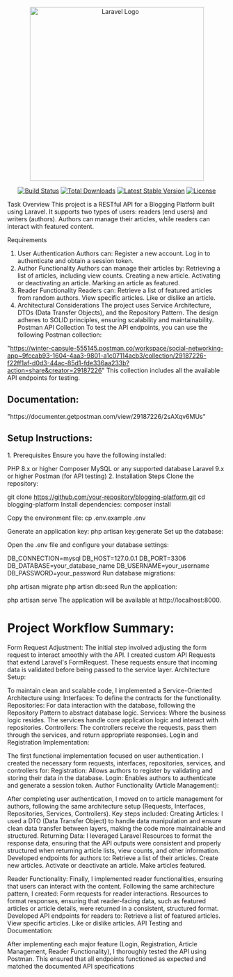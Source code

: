 <p align="center"><a href="https://laravel.com" target="_blank"><img src="https://raw.githubusercontent.com/laravel/art/master/logo-lockup/5%20SVG/2%20CMYK/1%20Full%20Color/laravel-logolockup-cmyk-red.svg" width="400" alt="Laravel Logo"></a></p> <p align="center"> <a href="https://github.com/laravel/framework/actions"><img src="https://github.com/laravel/framework/workflows/tests/badge.svg" alt="Build Status"></a> <a href="https://packagist.org/packages/laravel/framework"><img src="https://img.shields.io/packagist/dt/laravel/framework" alt="Total Downloads"></a> <a href="https://packagist.org/packages/laravel/framework"><img src="https://img.shields.io/packagist/v/laravel/framework" alt="Latest Stable Version"></a> <a href="https://packagist.org/packages/laravel/framework"><img src="https://img.shields.io/packagist/l/laravel/framework" alt="License"></a> </p>
Task Overview
This project is a RESTful API for a Blogging Platform built using Laravel. It supports two types of users: readers (end users) and writers (authors). Authors can manage their articles, while readers can interact with featured content.

Requirements
1. User Authentication
Authors can:
Register a new account.
Log in to authenticate and obtain a session token.
2. Author Functionality
Authors can manage their articles by:
Retrieving a list of articles, including view counts.
Creating a new article.
Activating or deactivating an article.
Marking an article as featured.
3. Reader Functionality
Readers can:
Retrieve a list of featured articles from random authors.
View specific articles.
Like or dislike an article.
4. Architectural Considerations
The project uses Service Architecture, DTOs (Data Transfer Objects), and the Repository Pattern.
The design adheres to SOLID principles, ensuring scalability and maintainability.
Postman API Collection
To test the API endpoints, you can use the following Postman collection:

"https://winter-capsule-555145.postman.co/workspace/social-networking-app~9fccab93-1604-4aa3-9801-a1c07114acb3/collection/29187226-f22ff1af-d0d3-44ac-85d1-fde336aa233b?action=share&creator=29187226"
This collection includes all the available API endpoints for testing.
<h2>Documentation:</h2>
"https://documenter.getpostman.com/view/29187226/2sAXqv6MUs"


<h2>Setup Instructions:</h2>
1. Prerequisites
Ensure you have the following installed:

PHP 8.x or higher
Composer
MySQL or any supported database
Laravel 9.x or higher
Postman (for API testing)
2. Installation Steps
Clone the repository:



git clone https://github.com/your-repository/blogging-platform.git
cd blogging-platform
Install dependencies:
composer install

Copy the environment file:
cp .env.example .env

Generate an application key:
php artisan key:generate
Set up the database:

Open the .env file and configure your database settings:

DB_CONNECTION=mysql
DB_HOST=127.0.0.1
DB_PORT=3306
DB_DATABASE=your_database_name
DB_USERNAME=your_username
DB_PASSWORD=your_password
Run database migrations:



php artisan migrate
php artisn db:seed
Run the application:


php artisan serve
The application will be available at http://localhost:8000.




<h1>Project Workflow Summary:</h1>

Form Request Adjustment:
The initial step involved adjusting the form request to interact smoothly with the API. I created custom API Requests that extend Laravel's FormRequest. These requests ensure that incoming data is validated before being passed to the service layer.
Architecture Setup:

To maintain clean and scalable code, I implemented a Service-Oriented Architecture using:
Interfaces: To define the contracts for the functionality.
Repositories: For data interaction with the database, following the Repository Pattern to abstract database logic.
Services: Where the business logic resides. The services handle core application logic and interact with repositories.
Controllers: The controllers receive the requests, pass them through the services, and return appropriate responses.
Login and Registration Implementation:

The first functional implementation focused on user authentication. I created the necessary form requests, interfaces, repositories, services, and controllers for:
Registration: Allows authors to register by validating and storing their data in the database.
Login: Enables authors to authenticate and generate a session token.
Author Functionality (Article Management):

After completing user authentication, I moved on to article management for authors, following the same architecture setup (Requests, Interfaces, Repositories, Services, Controllers). Key steps included:
Creating Articles:
I used a DTO (Data Transfer Object) to handle data manipulation and ensure clean data transfer between layers, making the code more maintainable and structured.
Returning Data:
I leveraged Laravel Resources to format the response data, ensuring that the API outputs were consistent and properly structured when returning article lists, view counts, and other information.
Developed endpoints for authors to:
Retrieve a list of their articles.
Create new articles.
Activate or deactivate an article.
Make articles featured.

Reader Functionality:
Finally, I implemented reader functionalities, ensuring that users can interact with the content. Following the same architecture pattern, I created:
Form requests for reader interactions.
Resources to format responses, ensuring that reader-facing data, such as featured articles or article details, were returned in a consistent, structured format.
Developed API endpoints for readers to:
Retrieve a list of featured articles.
View specific articles.
Like or dislike articles.
API Testing and Documentation:

After implementing each major feature (Login, Registration, Article Management, Reader Functionality), I thoroughly tested the API using Postman. This ensured that all endpoints functioned as expected and matched the documented API specifications

